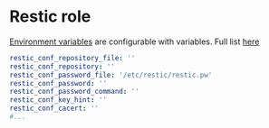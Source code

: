 # Restic role
[Environment variables](https://restic.readthedocs.io/en/stable/040_backup.html#environment-variables) are configurable
with variables. Full list [here](./defaults/main.yml)
```yaml
restic_conf_repository_file: ''
restic_conf_repository: ''
restic_conf_password_file: '/etc/restic/restic.pw'
restic_conf_password: ''
restic_conf_password_command: ''
restic_conf_key_hint: ''
restic_conf_cacert: ''
#...
```
